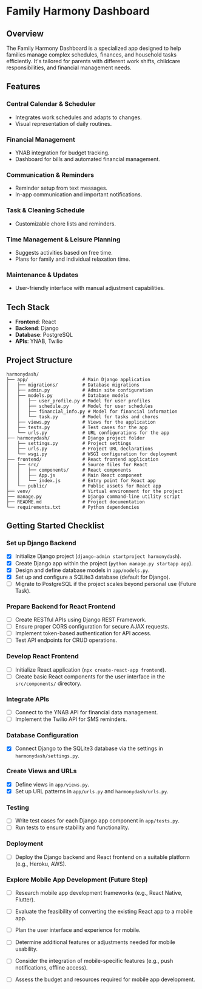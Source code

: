 # Family Harmony Dashboard

## Overview
The Family Harmony Dashboard is a specialized app designed to help families manage complex schedules, finances, and household tasks efficiently. It's tailored for parents with different work shifts, childcare responsibilities, and financial management needs.

## Features

### Central Calendar & Scheduler
- Integrates work schedules and adapts to changes.
- Visual representation of daily routines.

### Financial Management
- YNAB integration for budget tracking.
- Dashboard for bills and automated financial management.

### Communication & Reminders
- Reminder setup from text messages.
- In-app communication and important notifications.

### Task & Cleaning Schedule
- Customizable chore lists and reminders.

### Time Management & Leisure Planning
- Suggests activities based on free time.
- Plans for family and individual relaxation time.

### Maintenance & Updates
- User-friendly interface with manual adjustment capabilities.

## Tech Stack

- **Frontend**: React
- **Backend**: Django
- **Database**: PostgreSQL
- **APIs**: YNAB, Twilio

## Project Structure
```plaintext
harmonydash/
├── app/                    # Main Django application
│   ├── migrations/         # Database migrations
│   ├── admin.py            # Admin site configuration
│   ├── models.py           # Database models
│   │   ├── user_profile.py # Model for user profiles
│   │   ├── schedule.py     # Model for user schedules
│   │   ├── financial_info.py # Model for financial information
│   │   └── task.py         # Model for tasks and chores
│   ├── views.py            # Views for the application
│   ├── tests.py            # Test cases for the app
│   └── urls.py             # URL configurations for the app
├── harmonydash/            # Django project folder
│   ├── settings.py         # Project settings
│   ├── urls.py             # Project URL declarations
│   └── wsgi.py             # WSGI configuration for deployment
├── frontend/               # React frontend application
│   ├── src/                # Source files for React
│   │   ├── components/     # React components
│   │   ├── App.js          # Main React component
│   │   └── index.js        # Entry point for React app
│   └── public/             # Public assets for React app
├── venv/                   # Virtual environment for the project
├── manage.py               # Django command-line utility script
├── README.md               # Project documentation
└── requirements.txt        # Python dependencies
````

## Getting Started Checklist

### Set up Django Backend
- [x] Initialize Django project (`django-admin startproject harmonydash`).
- [x] Create Django app within the project (`python manage.py startapp app`).
- [x] Design and define database models in `app/models.py`.
- [x] Set up and configure a SQLite3 database (default for Django).
- [ ] Migrate to PostgreSQL if the project scales beyond personal use (Future Task).

### Prepare Backend for React Frontend
- [ ] Create RESTful APIs using Django REST Framework.
- [ ] Ensure proper CORS configuration for secure AJAX requests.
- [ ] Implement token-based authentication for API access.
- [ ] Test API endpoints for CRUD operations.

### Develop React Frontend
- [ ] Initialize React application (`npx create-react-app frontend`).
- [ ] Create basic React components for the user interface in the `src/components/` directory.

### Integrate APIs
- [ ] Connect to the YNAB API for financial data management.
- [ ] Implement the Twilio API for SMS reminders.

### Database Configuration
- [x] Connect Django to the SQLite3 database via the settings in `harmonydash/settings.py`.

### Create Views and URLs
- [x] Define views in `app/views.py`.
- [x] Set up URL patterns in `app/urls.py` and `harmonydash/urls.py`.

### Testing
- [ ] Write test cases for each Django app component in `app/tests.py`.
- [ ] Run tests to ensure stability and functionality.

### Deployment
- [ ] Deploy the Django backend and React frontend on a suitable platform (e.g., Heroku, AWS).

### Explore Mobile App Development (Future Step)
- [ ] Research mobile app development frameworks (e.g., React Native, Flutter).
- [ ] Evaluate the feasibility of converting the existing React app to a mobile app.
- [ ] Plan the user interface and experience for mobile.
- [ ] Determine additional features or adjustments needed for mobile usability.
- [ ] Consider the integration of mobile-specific features (e.g., push notifications, offline access).
- [ ] Assess the budget and resources required for mobile app development.

